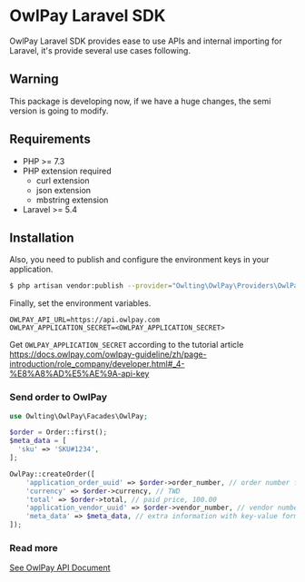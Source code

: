 # OwlPay Laravel SDK
OwlPay Laravel SDK provides ease to use APIs and internal importing for Laravel, it's provide several use cases following.

## Warning
This package is developing now, if we have a huge changes, the semi version is going to modify.

## Requirements
* PHP >= 7.3
* PHP extension required
  * curl extension
  * json extension
  * mbstring extension
* Laravel >= 5.4

## Installation
Also, you need to publish and configure the environment keys in your application.
```bash
$ php artisan vendor:publish --provider="Owlting\OwlPay\Providers\OwlPayServiceProvider"
```

Finally, set the environment variables.

```dotenv
OWLPAY_API_URL=https://api.owlpay.com
OWLPAY_APPLICATION_SECRET=<OWLPAY_APPLICATION_SECRET>
```

Get `OWLPAY_APPLICATION_SECRET` according to the tutorial article
https://docs.owlpay.com/owlpay-guideline/zh/page-introduction/role_company/developer.html#_4-%E8%A8%AD%E5%AE%9A-api-key

### Send order to OwlPay
```php
use Owlting\OwlPay\Facades\OwlPay;

$order = Order::first();
$meta_data = [
  'sku' => 'SKU#1234',
];

OwlPay::createOrder([
    'application_order_uuid' => $order->order_number, // order number from your application
    'currency' => $order->currency, // TWD
    'total' => $order->total, // paid price, 100.00
    'application_vendor_uuid' => $order->vendor_number, // vendor number from your application
    'meta_data' => $meta_data, // extra information with key-value format
]);
```

### Read more

[See OwlPay API Document](https://developers.owlpay.com/)



